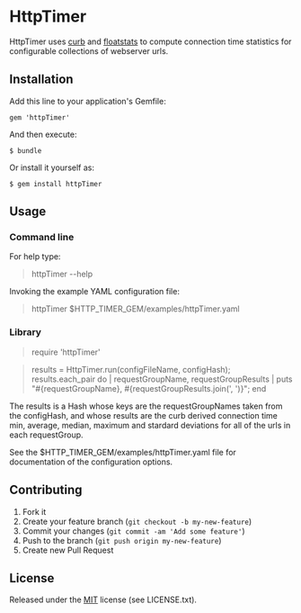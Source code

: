 # HttpTimer

HttpTimer uses [curb](https://github.com/taf2/curb) and 
[floatstats](https://github.com/fizquierdo/floatstats) to compute 
connection time statistics for configurable collections of webserver 
urls.

## Installation

Add this line to your application's Gemfile:

    gem 'httpTimer'

And then execute:

    $ bundle

Or install it yourself as:

    $ gem install httpTimer

## Usage

### Command line

For help type:

> httpTimer --help

Invoking the example YAML configuration file:

> httpTimer $HTTP_TIMER_GEM/examples/httpTimer.yaml

### Library

> require 'httpTimer'

> results = HttpTimer.run(configFileName, configHash);
> results.each_pair do | requestGroupName, requestGroupResults |
>   puts "#{requestGroupName}, #{requestGroupResults.join(', ')}";
> end

The results is a Hash whose keys are the requestGroupNames taken from 
the configHash, and whose results are the curb derived connection time 
min, average, median, maximum and stardard deviations for all of the 
urls in each requestGroup.

See the $HTTP_TIMER_GEM/examples/httpTimer.yaml file for documentation 
of the configuration options.

## Contributing

1. Fork it
2. Create your feature branch (`git checkout -b my-new-feature`)
3. Commit your changes (`git commit -am 'Add some feature'`)
4. Push to the branch (`git push origin my-new-feature`)
5. Create new Pull Request

## License

Released under the [MIT](http://opensource.org/licenses/MIT) license 
(see LICENSE.txt).
